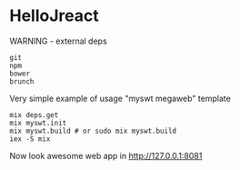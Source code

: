 HelloJreact
===========

WARNING - external deps
```
git
npm
bower
brunch
```

Very simple example of usage "myswt megaweb" template
```
mix deps.get
mix myswt.init
mix myswt.build # or sudo mix myswt.build
iex -S mix
```

Now look awesome web app in http://127.0.0.1:8081
